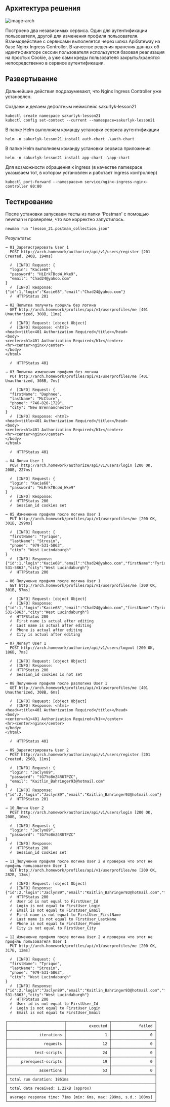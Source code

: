 ## Архитектура решения

![image-arch](./assets/image_arch.png)

Построено два независимых сервиса. Один для аутентификации пользователя, другой для изменения профиля пользователя.
Взаимодействие с сервисами выполняется через шлюз ApiGateway на базе Nginx Ingress Controller.
В качестве решения хранения данных об идентификаторе сессии пользователя используется базовая реализация на простых Cookie,
а уже сами креды пользователя закрыты/хранятся непосредственно в сервисе аутентификации.

## Развертывание 

Дальнейшие действия подразумевают, что Nginx Ingress Controller уже установлен.

Создаем и делаем дефолтным неймспейс sakurlyk-lesson21
```
kubectl create namespace sakurlyk-lesson21
kubectl config set-context --current --namespace=sakurlyk-lesson21
```

В папке Helm выполняем команду установки сервиса аутентификации
```
helm -n sakurlyk-lesson21 install auth-chart .\auth-chart
```

В папке Helm выполняем команду установки сервиса приложения
```
helm -n sakurlyk-lesson21 install app-chart .\app-chart
```

Для возможности обращения к ingress (в качестве namespace указываем тот, в котором установлен и работает ingress контроллер)

```
kubectl port-forward --namespace=m service/nginx-ingress-nginx-controller 80:80
```

## Тестирование

После установки запускаем тесты из папки 'Postman' с помощью newman и проверяем, что все корректно запустилось. 

```
newman run "lesson_21.postman_collection.json"
```

Результаты:

```
→ 01_Зарегистрировать User 1
  POST http://arch.homework/authorize/api/v1/users/register [201 Created, 240B, 194ms]

  √  [INFO] Request: {
  "login": "Kacie68",
  "password": "HiErkTBcoW_Wke9",
  "email": "Chad24@yahoo.com"
}
  √  [INFO] Response: {"id":1,"login":"Kacie68","email":"Chad24@yahoo.com"}
  √  HTTPStatus 201
```

```
→ 02_Попытка получить профиль без логина
  GET http://arch.homework/profiles/api/v1/userprofiles/me [401 Unauthorized, 308B, 11ms]

  √  [INFO] Request: [object Object]
  √  [INFO] Response: <html>
<head><title>401 Authorization Required</title></head>
<body>
<center><h1>401 Authorization Required</h1></center>
<hr><center>nginx</center>
</body>
</html>

  √  HTTPStatus 401
```

```
→ 03_Попытка изменения профиля без логина
  PUT http://arch.homework/profiles/api/v1/userprofiles/me [401 Unauthorized, 308B, 7ms]

  √  [INFO] Request: {
  "firstName": "Daphnee",
  "lastName": "McClure",
  "phone": "746-826-1729",
  "city": "New Brennanchester"
}
  √  [INFO] Response: <html>
<head><title>401 Authorization Required</title></head>
<body>
<center><h1>401 Authorization Required</h1></center>
<hr><center>nginx</center>
</body>
</html>

  √  HTTPStatus 401
```

```
→ 04_Логин User 1
  POST http://arch.homework/authorize/api/v1/users/login [200 OK, 208B, 227ms]

  √  [INFO] Request: {
  "login": "Kacie68",
  "password": "HiErkTBcoW_Wke9"
}
  √  [INFO] Response:
  √  HTTPStatus 200
  √  Session_id cookies set
```

```
→ 05_Изменение профиля после логина User 1
  PUT http://arch.homework/profiles/api/v1/userprofiles/me [200 OK, 301B, 299ms]

  √  [INFO] Request: {
  "firstName": "Tyrique",
  "lastName": "Strosin",
  "phone": "979-531-5863",
  "city": "West Lucindaburgh"
}
  √  [INFO] Response: {"id":1,"login":"Kacie68","email":"Chad24@yahoo.com","firstName":"Tyrique","lastName":"Strosin","phone":"979-531-5863","city":"West Lucindaburgh"}
  √  HTTPStatus 200
```

```
→ 06_Получение профиля после логина User 1
  GET http://arch.homework/profiles/api/v1/userprofiles/me [200 OK, 301B, 57ms]

  √  [INFO] Request: [object Object]
  √  [INFO] Response: {"id":1,"login":"Kacie68","email":"Chad24@yahoo.com","firstName":"Tyrique","lastName":"Strosin","phone":"979-531-5863","city":"West Lucindaburgh"}
  √  HTTPStatus 200
  √  First name is actual after editing
  √  Last name is actual after editing
  √  Phone is actual after editing
  √  City is actual after editing
```

```
→ 07_Логаут User 1
  POST http://arch.homework/authorize/api/v1/users/logout [200 OK, 186B, 7ms]

  √  [INFO] Request: [object Object]
  √  [INFO] Response:
  √  HTTPStatus 200
  √  Session_id cookies is not set
```

```
→ 08_Получение профиля после разлогина User 1
  GET http://arch.homework/profiles/api/v1/userprofiles/me [401 Unauthorized, 308B, 6ms]

  √  [INFO] Request: [object Object]
  √  [INFO] Response: <html>
<head><title>401 Authorization Required</title></head>
<body>
<center><h1>401 Authorization Required</h1></center>
<hr><center>nginx</center>
</body>
</html>

  √  HTTPStatus 401
```

```
→ 09_Зарегистрировать User 2
  POST http://arch.homework/authorize/api/v1/users/register [201 Created, 256B, 11ms]

  √  [INFO] Request: {
  "login": "Jaclyn89",
  "password": "tG7Yo8mZ4RUTPZC",
  "email": "Kaitlin_Bahringer93@hotmail.com"
}
  √  [INFO] Response: {"id":2,"login":"Jaclyn89","email":"Kaitlin_Bahringer93@hotmail.com"}
  √  HTTPStatus 201
```

```
→ 10_Логин User 2
  POST http://arch.homework/authorize/api/v1/users/login [200 OK, 208B, 10ms]

  √  [INFO] Request: {
  "login": "Jaclyn89",
  "password": "tG7Yo8mZ4RUTPZC"
}
  √  [INFO] Response:
  √  HTTPStatus 200
  √  Session_id cookies set
```

```
→ 11_Получение профиля после логина User 2 и проверка что этот не профиль пользователя User 1
  GET http://arch.homework/profiles/api/v1/userprofiles/me [200 OK, 282B, 13ms]

  √  [INFO] Request: [object Object]
  √  [INFO] Response: {"id":2,"login":"Jaclyn89","email":"Kaitlin_Bahringer93@hotmail.com","firstName":null,"lastName":null,"phone":null,"city":null}
  √  HTTPStatus 200
  √  User id is not equal to FirstUser_Id
  √  Login is not equal to FirstUser_Login
  √  Email is not equal to FirstUser_Email
  √  First name is not equal to FirstUser_FirstName
  √  Last name is not equal to FirstUser_LastName
  √  Phone is not equal to FirstUser_Phone
  √  City is not equal to FirstUser_City
```

```
→ 12_Изменение профиля после логина User 2 и проверка что этот не профиль пользователя User 1
  PUT http://arch.homework/profiles/api/v1/userprofiles/me [200 OK, 317B, 12ms]

  √  [INFO] Request: {
  "firstName": "Tyrique",
  "lastName": "Strosin",
  "phone": "979-531-5863",
  "city": "West Lucindaburgh"
}
  √  [INFO] Response: {"id":2,"login":"Jaclyn89","email":"Kaitlin_Bahringer93@hotmail.com","firstName":"Tyrique","lastName":"Strosin","phone":"979-531-5863","city":"West Lucindaburgh"}
  √  HTTPStatus 200
  √  User id is not equal to FirstUser_Id
  √  Login is not equal to FirstUser_Login
  √  Email is not equal to FirstUser_Email
```

```
┌─────────────────────────┬───────────────────┬───────────────────┐
│                         │          executed │            failed │
├─────────────────────────┼───────────────────┼───────────────────┤
│              iterations │                 1 │                 0 │
├─────────────────────────┼───────────────────┼───────────────────┤
│                requests │                12 │                 0 │
├─────────────────────────┼───────────────────┼───────────────────┤
│            test-scripts │                24 │                 0 │
├─────────────────────────┼───────────────────┼───────────────────┤
│      prerequest-scripts │                19 │                 0 │
├─────────────────────────┼───────────────────┼───────────────────┤
│              assertions │                53 │                 0 │
├─────────────────────────┴───────────────────┴───────────────────┤
│ total run duration: 1861ms                                      │
├─────────────────────────────────────────────────────────────────┤
│ total data received: 1.22kB (approx)                            │
├─────────────────────────────────────────────────────────────────┤
│ average response time: 71ms [min: 6ms, max: 299ms, s.d.: 100ms] │
└─────────────────────────────────────────────────────────────────┘
```
